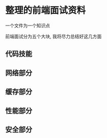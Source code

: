# 整理的前端面试资料
一个文件为一个知识点



前端面试分为五个大块, 我将尽力总结好这几方面



## 代码技能



## 网络部分



## 缓存部分



## 性能部分



## 安全部分

